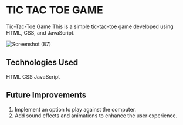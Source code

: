 # TIC TAC TOE GAME

Tic-Tac-Toe Game
This is a simple tic-tac-toe game developed using HTML, CSS, and JavaScript.   

![Screenshot (87)](https://user-images.githubusercontent.com/90920262/226380399-e32b55c6-7a61-4b83-bd55-d0ea89abcc40.png)


## Technologies Used
HTML
CSS
JavaScript

## Future Improvements
1. Implement an option to play against the computer.
2. Add sound effects and animations to enhance the user experience.